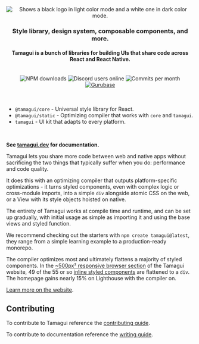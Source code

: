 <div align="center">
  <picture width="572px">
    <source media="(prefers-color-scheme: dark)" srcset="https://github.com/tamagui/tamagui/raw/master/code/tamagui.dev/public/logo-black.png">
    <source media="(prefers-color-scheme: light)" srcset="https://github.com/tamagui/tamagui/raw/master/code/tamagui.dev/public/logo-white.png">
    <img alt="Shows a black logo in light color mode and a white one in dark color mode." src="https://github.com/tamagui/tamagui/raw/master/code/tamagui.dev/public/logo-words.png">
  </picture>
</div>

<h3 align="center">
  Style library, design system, composable components, and more.
</h3>

<h4 align="center">
  Tamagui is a bunch of libraries for building UIs that share code across React and React Native.
</h4>

<br />

<div align="center">
  <img alt="NPM downloads" src="https://img.shields.io/npm/dw/@tamagui/core?logo=npm&label=NPM%20downloads&cacheSeconds=3600"/>
  <img alt="Discord users online" src="https://img.shields.io/github/commit-activity/m/tamagui/tamagui?label=Commits&logo=git" />
  <img alt="Commits per month" src="https://img.shields.io/discord/909986013848412191?logo=discord&label=Discord&cacheSeconds=3600" />
  <a href="https://gurubase.io/g/tamagui">
    <img alt="Gurubase" src="https://img.shields.io/badge/Gurubase-Ask%20Tamagui%20Guru-006BFF" />
  </a>
</div>

<br />
<br />

- `@tamagui/core` - Universal style library for React.
- `@tamagui/static` - Optimizing compiler that works with `core` and `tamagui`.
- `tamagui` - UI kit that adapts to every platform.

<br />

**See [tamagui.dev](https://tamagui.dev) for documentation.**

Tamagui lets you share more code between web and native apps without sacrificing the two things that typically suffer when you do: performance and code quality.

It does this with an optimizing compiler that outputs platform-specific optimizations - it turns styled components, even with complex logic or cross-module imports, into a simple `div` alongside atomic CSS on the web, or a View with its style objects hoisted on native.

The entirety of Tamagui works at compile time and runtime, and can be set up gradually, with initial usage as simple as importing it and using the base views and styled function.

We recommend checking out the starters with `npm create tamagui@latest`, they range from a simple learning example to a production-ready monorepo.

The compiler optimizes most and ultimately flattens a majority of styled components. In the [~500px² responsive browser section](https://tamagui.dev) of the Tamagui website, 49 of the 55 or so [inline styled components](https://github.com/tamagui/tamagui/blob/master/code/tamagui.dev/components/HeroResponsive.tsx) are flattened to a `div`. The homepage gains nearly 15% on Lighthouse with the compiler on.

[Learn more on the website](https://tamagui.dev/docs/intro/introduction).


## Contributing

To contribute to Tamagui reference the [contributing guide](https://github.com/tamagui/tamagui/blob/master/CONTRIBUTING.md).

To contribute to documentation reference the [writing guide](https://github.com/tamagui/tamagui/blob/master/code/tamagui.dev/WRITING-GUIDE.md).
